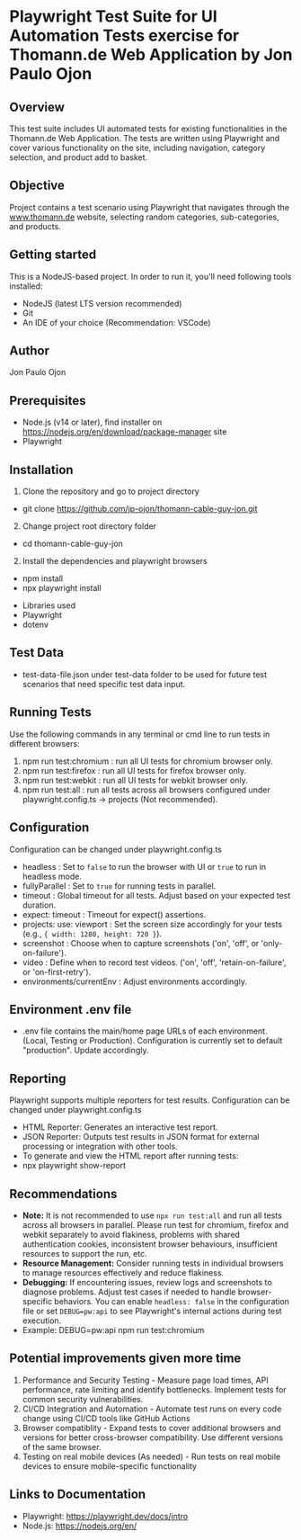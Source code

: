 # Playwright Test Suite for UI Automation Tests exercise for Thomann.de Web Application by Jon Paulo Ojon
## Overview
This test suite includes UI automated tests for existing functionalities in the Thomann.de Web Application. The tests are written using Playwright and cover various functionality on the site, including navigation, category selection, and product add to basket.

## Objective
Project contains a test scenario using Playwright that navigates through the www.thomann.de website, selecting random categories, sub-categories, and products.

## Getting started
This is a NodeJS-based project. In order to run it, you'll need following tools installed:

- NodeJS (latest LTS version recommended)
- Git
- An IDE of your choice (Recommendation: VSCode)

## Author
Jon Paulo Ojon

## Prerequisites
* Node.js (v14 or later), find installer on https://nodejs.org/en/download/package-manager site
* Playwright

## Installation
1. Clone the repository and go to project directory
- git clone https://github.com/jp-ojon/thomann-cable-guy-jon.git

2. Change project root directory folder
- cd thomann-cable-guy-jon

2. Install the dependencies and playwright browsers
- npm install
- npx playwright install

* Libraries used
* Playwright
* dotenv

## Test Data
- test-data-file.json under test-data folder to be used for future test scenarios that need specific test data input.

## Running Tests
Use the following commands in any terminal or cmd line to run tests in different browsers:
1. npm run test:chromium    : run all UI tests for chromium browser only.
2. npm run test:firefox     : run all UI tests for firefox browser only.
3. npm run test:webkit      : run all UI tests for webkit browser only.
4. npm run test:all         : run all tests across all browsers configured under playwright.config.ts -> projects (Not recommended).

## Configuration
Configuration can be changed under playwright.config.ts
- headless                  : Set to `false` to run the browser with UI or `true` to run in headless mode.
- fullyParallel             : Set to `true` for running tests in parallel.
- timeout                   : Global timeout for all tests. Adjust based on your expected test duration.
- expect: timeout           : Timeout for expect() assertions.
- projects: use: viewport   : Set the screen size accordingly for your tests (e.g., `{ width: 1280, height: 720 }`).
- screenshot                : Choose when to capture screenshots ('on', 'off', or 'only-on-failure').
- video                     : Define when to record test videos. ('on', 'off', 'retain-on-failure', or 'on-first-retry').
- environments/currentEnv   : Adjust environments accordingly.

## Environment .env file
- .env file contains the main/home page URLs of each environment. (Local, Testing or Production). Configuration is currently set to default "production". Update accordingly.

## Reporting
Playwright supports multiple reporters for test results. Configuration can be changed under playwright.config.ts
- HTML Reporter: Generates an interactive test report.
- JSON Reporter: Outputs test results in JSON format for external processing or integration with other tools.
- To generate and view the HTML report after running tests:
- npx playwright show-report

## Recommendations
- **Note:** It is not recommended to use `npx run test:all` and run all tests across all browsers in parallel. Please run test for chromium, firefox and webkit separately to avoid flakiness, problems with shared authentication cookies, inconsistent browser behaviours, insufficient resources to support the run, etc.
- **Resource Management:** Consider running tests in individual browsers to manage resources effectively and reduce flakiness.
- **Debugging:** If encountering issues, review logs and screenshots to diagnose problems. Adjust test cases if needed to handle browser-specific behaviors. You can enable `headless: false` in the configuration file or set `DEBUG=pw:api` to see Playwright's internal actions during test execution.
- Example: DEBUG=pw:api npm run test:chromium

## Potential improvements given more time
1. Performance and Security Testing - Measure page load times, API performance, rate limiting and identify bottlenecks. Implement tests for common security vulnerabilities.
2. CI/CD Integration and Automation - Automate test runs on every code change using CI/CD tools like GitHub Actions
3. Browser compatiblity - Expand tests to cover additional browsers and versions for better cross-browser compatibility. Use different versions of the same browser.
4. Testing on real mobile devices (As needed) - Run tests on real mobile devices to ensure mobile-specific functionality

## Links to Documentation
- Playwright: https://playwright.dev/docs/intro
- Node.js: https://nodejs.org/en/